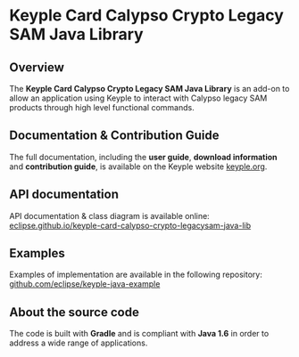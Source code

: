 # Keyple Card Calypso Crypto Legacy SAM Java Library

## Overview

The **Keyple Card Calypso Crypto Legacy SAM Java Library** is an add-on to allow an application using Keyple to interact with Calypso legacy SAM products through high level functional commands.

## Documentation & Contribution Guide

The full documentation, including the **user guide**, **download information** and **contribution guide**, is available on the Keyple website [keyple.org](https://keyple.org).

## API documentation

API documentation & class diagram is available online: [eclipse.github.io/keyple-card-calypso-crypto-legacysam-java-lib](https://eclipse.github.io/keyple-card-calypso-crypto-legacysam-java-lib)

## Examples

Examples of implementation are available in the following repository: [github.com/eclipse/keyple-java-example](https://github.com/eclipse/keyple-java-example)

## About the source code

The code is built with **Gradle** and is compliant with **Java 1.6** in order to address a wide range of applications.